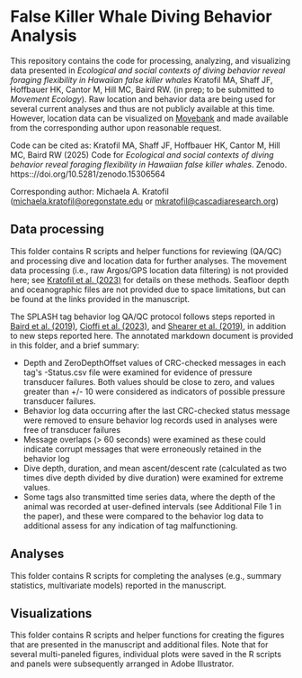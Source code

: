 # False Killer Whale Diving Behavior Analysis
This repository contains the code for processing, analyzing, and visualizing data presented in *Ecological and social contexts of diving behavior reveal foraging flexibility in Hawaiian false killer whales* Kratofil MA, Shaff JF, Hoffbauer HK, Cantor M, Hill MC, Baird RW. (in prep; to be submitted to *Movement Ecology*). Raw location and behavior data are being used for several current analyses and thus are not publicly available at this time. However, location data can be visualized on [Movebank](https://www.movebank.org/cms/movebank-main) and made available from the corresponding author upon reasonable request. 

Code can be cited as: Kratofil MA, Shaff JF, Hoffbauer HK, Cantor M, Hill MC, Baird RW (2025) Code for *Ecological and social contexts of diving behavior reveal foraging flexibility in Hawaiian false killer whales*. Zenodo. https:://doi.org/10.5281/zenodo.15306564 

Corresponding author: Michaela A. Kratofil (michaela.kratofil@oregonstate.edu or mkratofil@cascadiaresearch.org)

## Data processing
This folder contains R scripts and helper functions for reviewing (QA/QC) and processing dive and location data for further analyses. The movement data processing (i.e., raw Argos/GPS location data filtering) is not provided here; see [Kratofil et al. (2023)](https://www.frontiersin.org/journals/marine-science/articles/10.3389/fmars.2023.1053581/full) for details on these methods. Seafloor depth and oceanographic files are not provided due to space limitations, but can be found at the links provided in the manuscript. 

The SPLASH tag behavior log QA/QC protocol follows steps reported in [Baird et al. (2019)](https://www.cascadiaresearch.org/files/publications/Bairdetal2019_Hatteras.pdf), [Cioffi et al. (2023)](https://animalbiotelemetry.biomedcentral.com/articles/10.1186/s40317-023-00334-1), and [Shearer et al. (2019)](https://royalsocietypublishing.org/doi/10.1098/rsos.181728), in addition to new steps reported here. The annotated markdown document is provided in this folder, and a brief summary:

* Depth and ZeroDepthOffset values of CRC-checked messages in each tag's -Status.csv file were examined for evidence of pressure transducer failures. Both values should be close to zero, and values greater than +/- 10 were considered as indicators of possible pressure transducer failures.
* Behavior log data occurring after the last CRC-checked status message were removed to ensure behavior log records used in analyses were free of transducer failures
* Message overlaps (> 60 seconds) were examined as these could indicate corrupt messages that were erroneously retained in the behavior log
* Dive depth, duration, and mean ascent/descent rate (calculated as two times dive depth divided by dive duration) were examined for extreme values.
* Some tags also transmitted time series data, where the depth of the animal was recorded at user-defined intervals (see Additional File 1 in the paper), and these were compared to the behavior log data to additional assess for any indication of tag malfunctioning.

## Analyses
This folder contains R scripts for completing the analyses (e.g., summary statistics, multivariate models) reported in the manuscript. 

## Visualizations
This folder contains R scripts and helper functions for creating the figures that are presented in the manuscript and additional files. Note that for several multi-paneled figures, individual plots were saved in the R scripts and panels were subsequently arranged in Adobe Illustrator. 
